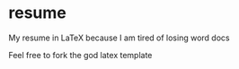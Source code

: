 # resume

My resume in LaTeX because I am tired of losing word docs

Feel free to fork the god latex template
